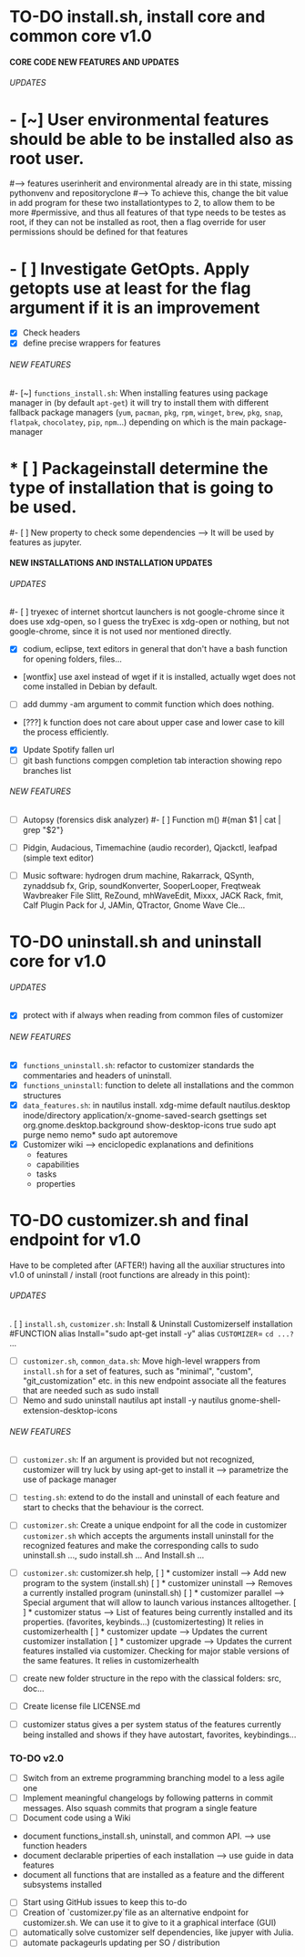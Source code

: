 # TO-DO install.sh, install core and common core v1.0


#### CORE CODE NEW FEATURES AND UPDATES
###### UPDATES

# - [~] User environmental features should be able to be installed also as root user. 
#--> features userinherit and environmental already are in thi state, missing pythonvenv and repositoryclone
#--> To achieve this, change the bit value in add program for these two installationtypes to 2, to allow them to be more
#permissive, and thus all features of that type needs to be testes as root, if they can not be installed as root, then a flag override for user permissions should be defined for that features

# - [ ] Investigate GetOpts. Apply getopts use at least for the flag argument if it is an improvement
- [x] Check headers
- [x] define precise wrappers for features

###### NEW FEATURES
#- [~] `functions_install.sh`: When installing features using package manager in  (by default `apt-get`) it will try to install them with different fallback package managers (`yum`, `pacman`, `pkg`, `rpm`, `winget`, `brew`, `pkg`, `snap`, `flatpak`, `chocolatey`, `pip`, `npm`...) depending on which is the main package-manager
#  * [ ] Packageinstall determine the type of installation that is going to be used.
#- [ ] New property to check some dependencies --> It will be used by features as jupyter.

#### NEW INSTALLATIONS AND INSTALLATION UPDATES
###### UPDATES
#- [ ] tryexec of internet shortcut launchers is not google-chrome since it does use xdg-open, so I guess the tryExec is xdg-open or nothing, but not google-chrome, since it is not used nor mentioned directly.
- [x] codium, eclipse, text editors in general that don't have a bash function for opening folders, files...
- [wontfix] use axel instead of wget if it is installed, actually wget does not come installed in Debian by default.
- [ ] add dummy -am argument to commit function which does nothing.
- [???] k function does not care about upper case and lower case to kill the process efficiently.
- [x] Update Spotify fallen url
- [ ] git bash functions compgen completion tab interaction showing repo branches list

###### NEW FEATURES
- [ ] Autopsy (forensics disk analyzer)
#- [ ] Function m() #{man $1 | cat | grep "$2"}  
- [ ] Pidgin, Audacious, Timemachine (audio recorder), Qjackctl, leafpad (simple text editor)
- [ ] Music software: hydrogen drum machine, Rakarrack, QSynth, zynaddsub fx, Grip, soundKonverter, SooperLooper, Freqtweak Wavbreaker File Slitt, ReZound, mhWaveEdit, Mixxx, JACK Rack, fmit, Calf Plugin Pack for J, JAMin, QTractor, Gnome Wave Cle...


# TO-DO uninstall.sh and uninstall core for v1.0
###### UPDATES
- [x] protect with if always when reading from common files of customizer

###### NEW FEATURES
- [x] `functions_uninstall.sh`: refactor to customizer standards the commentaries and headers of uninstall.
- [x] `functions_uninstall`: function to delete all installations and the common structures
- [x] `data_features.sh`: in nautilus install.
xdg-mime default nautilus.desktop inode/directory application/x-gnome-saved-search
gsettings set org.gnome.desktop.background show-desktop-icons true
sudo apt purge nemo nemo*
sudo apt autoremove  
- [x] Customizer wiki --> enciclopedic explanations and definitions
  * features 
  * capabilities
  * tasks
  * properties

# TO-DO customizer.sh and final endpoint for v1.0
Have to be completed after (AFTER!) having all the auxiliar structures into v1.0 of uninstall / install (root functions are already in this point):
###### UPDATES
. [ ] `install.sh`, `customizer.sh`: Install & Uninstall Customizerself installation #FUNCTION alias Install="sudo apt-get install -y" alias `CUSTOMIZER`= `cd ...?` ...
- [ ] `customizer.sh`, `common_data.sh`: Move high-level wrappers from `install.sh` for a set of features, such as "minimal", "custom", "git_customization" etc. in this new endpoint associate all the features that are needed such as sudo install 
- [ ]  Nemo and sudo uninstall nautilus   apt install -y nautilus gnome-shell-extension-desktop-icons

###### NEW FEATURES
- [ ] `customizer.sh`: If an argument is provided but not recognized, customizer will try luck by using apt-get to install it --> parametrize the use of package manager
- [ ] `testing.sh`: extend to do the install and uninstall of each feature and start to checks that the behaviour is the correct.
- [ ] `customizer.sh`: Create a unique endpoint for all the code in customizer `customizer.sh` which accepts the arguments install uninstall for the recognized features and make the corresponding calls to sudo uninstall.sh ..., sudo install.sh ... And Install.sh ...
- [ ] `customizer.sh`: customizer.sh help, 
  [ ] * customizer install --> Add new program to the system (install.sh)
  [ ] * customizer uninstall --> Removes a currently installed program (uninstall.sh)
  [ ] * customizer parallel --> Special argument that will allow to launch various instances alltogether.
  [ ] * customizer status --> List of features being currently installed and its properties. (favorites, keybinds...) (customizertesting) It relies in customizerhealth
  [ ] * customizer update --> Updates the current customizer installation
  [ ] * customizer upgrade --> Updates the current features installed via customizer. Checking for major stable versions of the same features. It relies in customizerhealth
- [ ] create new folder structure in the repo with the classical folders: src, doc...
- [ ] Create license file LICENSE.md 
- [ ] customizer status gives a per system status of the features currently being installed and shows if they have autostart, favorites, keybindings...


### TO-DO v2.0
- [ ] Switch from an extreme programming branching model to a less agile one
- [ ] Implement meaningful changelogs by following patterns in commit messages. Also squash commits that program a single feature
- [ ] Document code using a Wiki
- document functions_install.sh, uninstall, and common API. --> use function headers
- document declarable priperties of each installation --> use guide in data features
- document all functions that are installed as a feature and the different subsystems installed

- [ ] Start using GitHub issues to keep this to-do
- [ ] Creation of \`customizer.py\`file as an alternative endpoint for customizer.sh. We can use it to give to it a graphical interface (GUI)
- [ ] automatically solve customizer self dependencies, like jupyer with Julia.
- [ ] automate packageurls updating per SO / distribution
